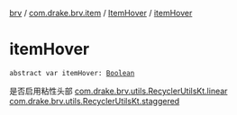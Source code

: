 [brv](../../index.md) / [com.drake.brv.item](../index.md) / [ItemHover](index.md) / [itemHover](./item-hover.md)

# itemHover

`abstract var itemHover: `[`Boolean`](https://kotlinlang.org/api/latest/jvm/stdlib/kotlin/-boolean/index.html)

是否启用粘性头部
[com.drake.brv.utils.RecyclerUtilsKt.linear](#)
[com.drake.brv.utils.RecyclerUtilsKt.staggered](#)

